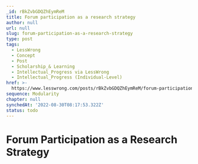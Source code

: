 ```yaml
---
_id: rBkZvbGDQZhEymReM
title: Forum participation as a research strategy
author: null
url: null
slug: forum-participation-as-a-research-strategy
type: post
tags:
  - LessWrong
  - Concept
  - Post
  - Scholarship_& Learning
  - Intellectual_Progress via LessWrong
  - Intellectual_Progress (Individual-Level)
href: >-
  https://www.lesswrong.com/posts/rBkZvbGDQZhEymReM/forum-participation-as-a-research-strategy
sequence: Modularity
chapter: null
synchedAt: '2022-08-30T08:17:53.322Z'
status: todo
---
```


# Forum Participation as a Research Strategy
